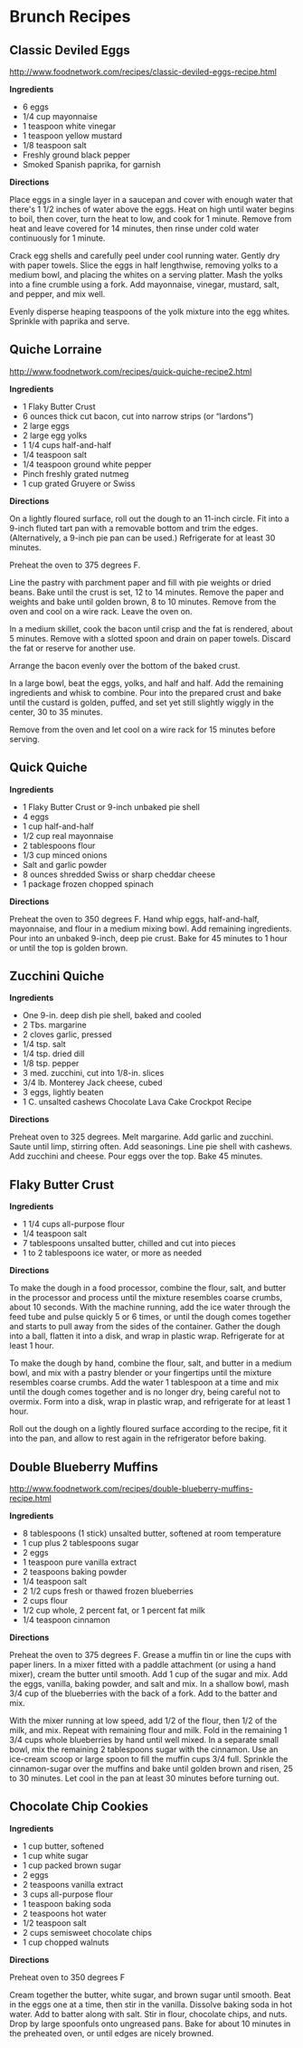# Brunch Recipes

## Classic Deviled Eggs

http://www.foodnetwork.com/recipes/classic-deviled-eggs-recipe.html

**Ingredients**

- 6 eggs
- 1/4 cup mayonnaise
- 1 teaspoon white vinegar
- 1 teaspoon yellow mustard
- 1/8 teaspoon salt
- Freshly ground black pepper
- Smoked Spanish paprika, for garnish

**Directions**

Place eggs in a single layer in a saucepan and cover with enough water that
there's 1 1/2 inches of water above the eggs. Heat on high until water begins to
boil, then cover, turn the heat to low, and cook for 1 minute. Remove from heat
and leave covered for 14 minutes, then rinse under cold water continuously for 1
minute.

Crack egg shells and carefully peel under cool running water. Gently dry with
paper towels. Slice the eggs in half lengthwise, removing yolks to a medium
bowl, and placing the whites on a serving platter. Mash the yolks into a fine
crumble using a fork. Add mayonnaise, vinegar, mustard, salt, and pepper, and
mix well.

Evenly disperse heaping teaspoons of the yolk mixture into the egg whites.
Sprinkle with paprika and serve.

## Quiche Lorraine

http://www.foodnetwork.com/recipes/quick-quiche-recipe2.html

**Ingredients**

- 1 Flaky Butter Crust
- 6 ounces thick cut bacon, cut into narrow strips (or “lardons”)
- 2 large eggs
- 2 large egg yolks
- 1 1/4 cups half-and-half
- 1/4 teaspoon salt
- 1/4 teaspoon ground white pepper
- Pinch freshly grated nutmeg
- 1 cup grated Gruyere or Swiss

**Directions**

On a lightly floured surface, roll out the dough to an 11-inch circle. Fit into
a 9-inch fluted tart pan with a removable bottom and trim the edges.
(Alternatively, a 9-inch pie pan can be used.) Refrigerate for at least 30
minutes.

Preheat the oven to 375 degrees F.

Line the pastry with parchment paper and fill with pie weights or dried beans.
Bake until the crust is set, 12 to 14 minutes. Remove the paper and weights and
bake until golden brown, 8 to 10 minutes. Remove from the oven and cool on a
wire rack. Leave the oven on.

In a medium skillet, cook the bacon until crisp and the fat is rendered, about 5
minutes. Remove with a slotted spoon and drain on paper towels. Discard the fat
or reserve for another use.

Arrange the bacon evenly over the bottom of the baked crust.

In a large bowl, beat the eggs, yolks, and half and half. Add the remaining
ingredients and whisk to combine. Pour into the prepared crust and bake until
the custard is golden, puffed, and set yet still slightly wiggly in the center,
30 to 35 minutes.

Remove from the oven and let cool on a wire rack for 15 minutes before serving.

## Quick Quiche

**Ingredients**

- 1 Flaky Butter Crust or 9-inch unbaked pie shell
- 4 eggs
- 1 cup half-and-half
- 1/2 cup real mayonnaise
- 2 tablespoons flour
- 1/3 cup minced onions
- Salt and garlic powder
- 8 ounces shredded Swiss or sharp cheddar cheese
- 1 package frozen chopped spinach

**Directions**

Preheat the oven to 350 degrees F. Hand whip eggs, half-and-half, mayonnaise,
and flour in a medium mixing bowl. Add remaining ingredients. Pour into an
unbaked 9-inch, deep pie crust. Bake for 45 minutes to 1 hour or until the top
is golden brown.

## Zucchini Quiche

**Ingredients**

- One 9-in. deep dish pie shell, baked and cooled
- 2 Tbs. margarine
- 2 cloves garlic, pressed
- 1/4 tsp. salt
- 1/4 tsp. dried dill
- 1/8 tsp. pepper
- 3 med. zucchini, cut into 1/8-in. slices
- 3/4 lb. Monterey Jack cheese, cubed
- 3 eggs, lightly beaten
- 1 C. unsalted cashews
Chocolate Lava Cake Crockpot Recipe

**Directions**

Preheat oven to 325 degrees. Melt margarine. Add garlic and zucchini. Saute
until limp, stirring often. Add seasonings. Line pie shell with cashews. Add
zucchini and cheese. Pour eggs over the top. Bake 45 minutes.

## Flaky Butter Crust

**Ingredients**

- 1 1/4 cups all-purpose flour
- 1/4 teaspoon salt
- 7 tablespoons unsalted butter, chilled and cut into pieces
- 1 to 2 tablespoons ice water, or more as needed

**Directions**

To make the dough in a food processor, combine the flour, salt, and butter in
the processor and process until the mixture resembles coarse crumbs, about 10
seconds. With the machine running, add the ice water through the feed tube and
pulse quickly 5 or 6 times, or until the dough comes together and starts to pull
away from the sides of the container. Gather the dough into a ball, flatten it
into a disk, and wrap in plastic wrap. Refrigerate for at least 1 hour.

To make the dough by hand, combine the flour, salt, and butter in a medium bowl,
and mix with a pastry blender or your fingertips until the mixture resembles
coarse crumbs. Add the water 1 tablespoon at a time and mix until the dough
comes together and is no longer dry, being careful not to overmix. Form into a
disk, wrap in plastic wrap, and refrigerate for at least 1 hour.

Roll out the dough on a lightly floured surface according to the recipe, fit it
into the pan, and allow to rest again in the refrigerator before baking.

## Double Blueberry Muffins

http://www.foodnetwork.com/recipes/double-blueberry-muffins-recipe.html

**Ingredients**

- 8 tablespoons (1 stick) unsalted butter, softened at room temperature
- 1 cup plus 2 tablespoons sugar
- 2 eggs
- 1 teaspoon pure vanilla extract
- 2 teaspoons baking powder
- 1/4 teaspoon salt
- 2 1/2 cups fresh or thawed frozen blueberries
- 2 cups flour
- 1/2 cup whole, 2 percent fat, or 1 percent fat milk
- 1/4 teaspoon cinnamon

**Directions**

Preheat the oven to 375 degrees F. Grease a muffin tin or line the cups with
paper liners. In a mixer fitted with a paddle attachment (or using a hand
mixer), cream the butter until smooth. Add 1 cup of the sugar and mix. Add the
eggs, vanilla, baking powder, and salt and mix. In a shallow bowl, mash 3/4 cup
of the blueberries with the back of a fork. Add to the batter and mix.

With the mixer running at low speed, add 1/2 of the flour, then 1/2 of the milk,
and mix. Repeat with remaining flour and milk. Fold in the remaining 1 3/4 cups
whole blueberries by hand until well mixed. In a separate small bowl, mix the
remaining 2 tablespoons sugar with the cinnamon. Use an ice-cream scoop or large
spoon to fill the muffin cups 3/4 full. Sprinkle the cinnamon-sugar over the
muffins and bake until golden brown and risen, 25 to 30 minutes. Let cool in the
pan at least 30 minutes before turning out.

## Chocolate Chip Cookies

**Ingredients**

- 1 cup butter, softened
- 1 cup white sugar
- 1 cup packed brown sugar
- 2 eggs
- 2 teaspoons vanilla extract
- 3 cups all-purpose flour
- 1 teaspoon baking soda
- 2 teaspoons hot water
- 1/2 teaspoon salt
- 2 cups semisweet chocolate chips
- 1 cup chopped walnuts

**Directions**

Preheat oven to 350 degrees F

Cream together the butter, white sugar, and brown sugar until smooth. Beat in
the eggs one at a time, then stir in the vanilla. Dissolve baking soda in hot
water. Add to batter along with salt. Stir in flour, chocolate chips, and nuts.
Drop by large spoonfuls onto ungreased pans.  Bake for about 10 minutes in the
preheated oven, or until edges are nicely browned.
